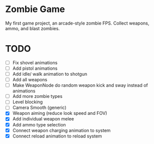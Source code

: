 # Zombie Game

My first game project, an arcade-style zombie FPS. Collect weapons, ammo, and blast zombies.

# TODO

- [ ] Fix shovel animations
- [ ] Add pistol animations
- [ ] Add idle/ walk animation to shotgun
- [ ] Add all weapons
- [ ] Make WeaponNode do random weapon kick and sway instead of animations
- [ ] Add more zombie types
- [ ] Level blocking
- [ ] Camera Smooth (generic)
- [X] Weapon aiming (reduce look speed and FOV)
- [X] Add individual weapon melee
- [X] Add ammo type selection
- [X] Connect weapon charging animation to system
- [X] Connect reload animation to reload system
